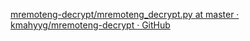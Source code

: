 [mremoteng-decrypt/mremoteng\_decrypt.py at master · kmahyyg/mremoteng-decrypt · GitHub](https://github.com/kmahyyg/mremoteng-decrypt/blob/master/mremoteng_decrypt.py)